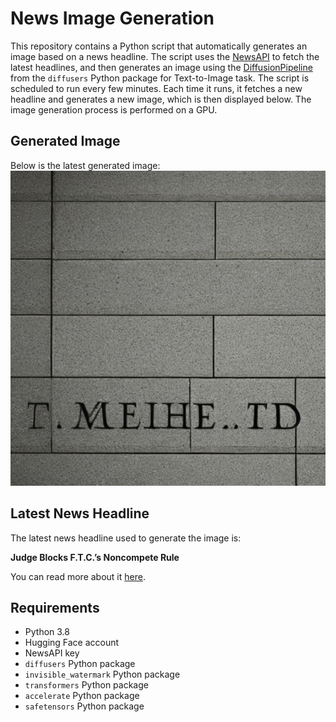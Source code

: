 # News Image Generation
This repository contains a Python script that automatically generates an image based on a news headline. The script uses the [NewsAPI](https://newsapi.org/) to fetch the latest headlines, and then generates an image using the [DiffusionPipeline](https://github.com/huggingface/diffusers) from the `diffusers` Python package for Text-to-Image task.
The script is scheduled to run every few minutes. Each time it runs, it fetches a new headline and generates a new image, which is then displayed below. The image generation process is performed on a GPU.

## Generated Image
Below is the latest generated image:
![Generated Image](image.png)

## Latest News Headline
The latest news headline used to generate the image is:

**Judge Blocks F.T.C.’s Noncompete Rule**

You can read more about it [here](https://news.google.com/rss/articles/CBMiiAFBVV95cUxPSFhsYkxLRXdXTDd0SmdQb0RYSHZ1a1U1eWM0a3RBbVd4Q0ZQTTIwQXk4d2l3bk83aWJzZjM5VnZDQXFFWWN6SS1yem1FYmFBaUJZeXJpN2pqQkM5RjhSY2VHU3dsVG5QOGlxMHhHR0RRcEpZdDEwRU1hQjhGalI2dE1VWUc5akhQ?oc=5).

## Requirements
- Python 3.8
- Hugging Face account
- NewsAPI key
- `diffusers` Python package
- `invisible_watermark` Python package
- `transformers` Python package
- `accelerate` Python package
- `safetensors` Python package
